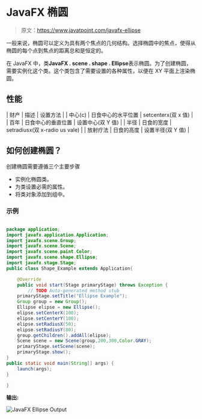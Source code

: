 # JavaFX 椭圆

> 原文：<https://www.javatpoint.com/javafx-ellipse>

一般来说，椭圆可以定义为具有两个焦点的几何结构。选择椭圆中的焦点，使得从椭圆的每个点到焦点的距离总和是恒定的。

在 JavaFX 中，类**JavaFX . scene . shape . Ellipse**表示椭圆。为了创建椭圆，需要实例化这个类。这个类包含了需要设置的各种属性，以便在 XY 平面上渲染椭圆。

## 性能

| 财产 | 描述 | 设置方法 |
| 中心(c) | 日食中心的水平位置 | setcenterx(双 x 值) |
| 百年 | 日食中心的垂直位置 | 设置中心(双 Y 值) |
| 半径 | 日食的宽度 | setradiusx(双 x-radio us vale) |
| 放射疗法 | 日食的高度 | 设置半径(双 Y 值) |

## 如何创建椭圆？

创建椭圆需要遵循三个主要步骤

*   实例化椭圆类。
*   为类设置必需的属性。
*   将类对象添加到组中。

### 示例

```java

package application;
import javafx.application.Application;
import javafx.scene.Group;
import javafx.scene.Scene;
import javafx.scene.paint.Color;
import javafx.scene.shape.Ellipse;
import javafx.stage.Stage;
public class Shape_Example extends Application{

	@Override
	public void start(Stage primaryStage) throws Exception {
		// TODO Auto-generated method stub
	primaryStage.setTitle("Ellipse Example");
	Group group = new Group();
	Ellipse elipse = new Ellipse();
	elipse.setCenterX(100);
	elipse.setCenterY(100);
	elipse.setRadiusX(50);
	elipse.setRadiusY(80);
	group.getChildren().addAll(elipse);
	Scene scene = new Scene(group,200,300,Color.GRAY);
	primaryStage.setScene(scene);
	primaryStage.show();
}
public static void main(String[] args) {
	launch(args);
}

}

```

**输出:**

![JavaFX Ellipse Output](../img/110ea44c46e57fa0aa5f047dd5be7007.png)